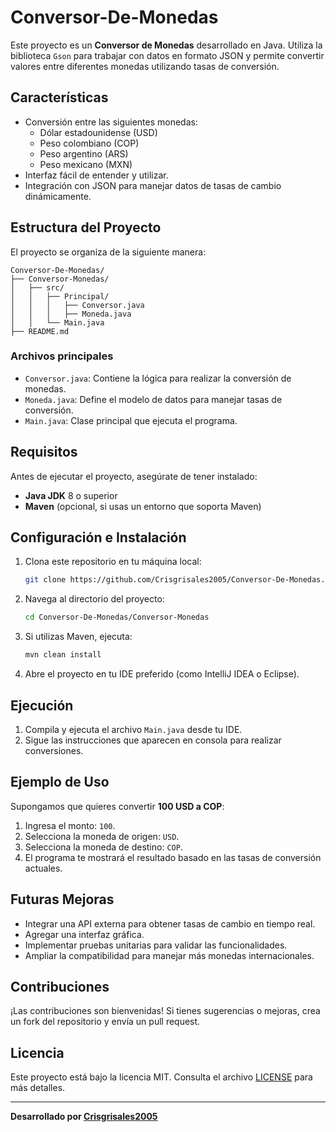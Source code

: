 # Conversor-De-Monedas
Este proyecto es un **Conversor de Monedas** desarrollado en Java. Utiliza la biblioteca `Gson` para trabajar con datos en formato JSON y permite convertir valores entre diferentes monedas utilizando tasas de conversión.

## Características

- Conversión entre las siguientes monedas:
  - Dólar estadounidense (USD)
  - Peso colombiano (COP)
  - Peso argentino (ARS)
  - Peso mexicano (MXN)
- Interfaz fácil de entender y utilizar.
- Integración con JSON para manejar datos de tasas de cambio dinámicamente.

## Estructura del Proyecto

El proyecto se organiza de la siguiente manera:

```
Conversor-De-Monedas/
├── Conversor-Monedas/
│   ├── src/
│   │   ├── Principal/
│   │   │   ├── Conversor.java
│   │   │   ├── Moneda.java
│   │   └── Main.java
├── README.md
```

### Archivos principales

- `Conversor.java`: Contiene la lógica para realizar la conversión de monedas.
- `Moneda.java`: Define el modelo de datos para manejar tasas de conversión.
- `Main.java`: Clase principal que ejecuta el programa.

## Requisitos

Antes de ejecutar el proyecto, asegúrate de tener instalado:

- **Java JDK** 8 o superior
- **Maven** (opcional, si usas un entorno que soporta Maven)

## Configuración e Instalación

1. Clona este repositorio en tu máquina local:

   ```bash
   git clone https://github.com/Crisgrisales2005/Conversor-De-Monedas.git
   ```

2. Navega al directorio del proyecto:

   ```bash
   cd Conversor-De-Monedas/Conversor-Monedas
   ```

3. Si utilizas Maven, ejecuta:

   ```bash
   mvn clean install
   ```

4. Abre el proyecto en tu IDE preferido (como IntelliJ IDEA o Eclipse).

## Ejecución

1. Compila y ejecuta el archivo `Main.java` desde tu IDE.
2. Sigue las instrucciones que aparecen en consola para realizar conversiones.

## Ejemplo de Uso

Supongamos que quieres convertir **100 USD a COP**:

1. Ingresa el monto: `100`.
2. Selecciona la moneda de origen: `USD`.
3. Selecciona la moneda de destino: `COP`.
4. El programa te mostrará el resultado basado en las tasas de conversión actuales.

## Futuras Mejoras

- Integrar una API externa para obtener tasas de cambio en tiempo real.
- Agregar una interfaz gráfica.
- Implementar pruebas unitarias para validar las funcionalidades.
- Ampliar la compatibilidad para manejar más monedas internacionales.

## Contribuciones

¡Las contribuciones son bienvenidas! Si tienes sugerencias o mejoras, crea un fork del repositorio y envía un pull request.

## Licencia

Este proyecto está bajo la licencia MIT. Consulta el archivo [LICENSE](./LICENSE) para más detalles.

---

**Desarrollado por [Crisgrisales2005](https://github.com/Crisgrisales2005)**
